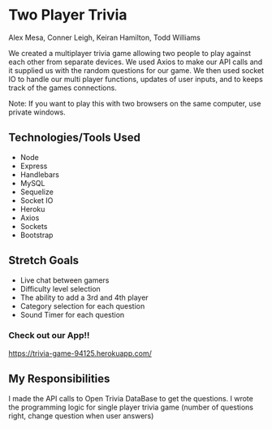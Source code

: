 # Two Player Trivia

Alex Mesa, 
Conner Leigh,
Keiran Hamilton,
Todd Williams

We created a multiplayer trivia game allowing two people to play against each other from separate devices.
We used Axios to make our API calls and it supplied us with  the random questions for our game. We then used socket
IO to handle our multi player functions, updates of user inputs, and to keeps track of the games connections.


Note: If you want to play this with two browsers on the same computer, use private windows.

## Technologies/Tools Used 

* Node 
* Express 
* Handlebars 
* MySQL 
* Sequelize 
* Socket IO 
* Heroku
* Axios
* Sockets
* Bootstrap

## Stretch Goals

* Live chat between gamers 
* Difficulty level selection 
* The ability to add a 3rd and 4th player 
* Category selection for each question 
* Sound Timer for each question

### Check out our App!!

https://trivia-game-94125.herokuapp.com/

## My Responsibilities

I made the API calls to Open Trivia DataBase to get the questions.
I wrote the programming logic for single player trivia game (number of questions right, change question when user answers)

